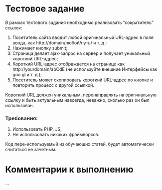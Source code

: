# Тестовое задание
В рамках тестового задания необходимо реализовать “сократитель” ссылок:

1. Посетитель сайта вводит любой оригинальный URL-адрес в поле ввода, как http://domain/любой/путь/ и т. д.;
2. Нажимает кнопку submit;
3. Страница делает ajax-запрос на сервер и получает уникальный короткий URL-адрес;
4. Короткий URL-адрес отображается на странице как http://yourdomain/abCdE (не используйте внешние Интерфейсы как goo.gl и т. д.);
5. Посетитель может скопировать короткий URL-адрес по кнопке и повторить процесс с другой ссылкой.

Короткий URL должен уникальным, перенаправлять на оригинальную ссылку и быть актуальным навсегда, неважно, сколько раз он был использован.

### Требования:
1. Использовать PHP, JS;
2. Не использовать никаких фрэймворков.

Код пере-используемый из обучающих статей, будет автоматически считаться не зачетным.

# Комментарии к выполнению

...